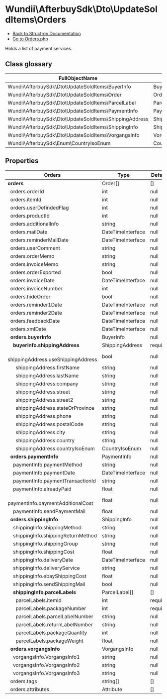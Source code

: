 # Wundii\AfterbuySdk\Dto\UpdateSoldItems\Orders
- [Back to Structron Documentation](./../_Structron.md)
- [Go to Orders.php](./../../src/Dto/UpdateSoldItems/Orders.php)

Holds a list of payment services.

## Class glossary
| FullObjectName | Object |
| -------------- | ------ |
| Wundii\AfterbuySdk\Dto\UpdateSoldItems\BuyerInfo | BuyerInfo |
| Wundii\AfterbuySdk\Dto\UpdateSoldItems\Order | Order |
| Wundii\AfterbuySdk\Dto\UpdateSoldItems\ParcelLabel | ParcelLabel |
| Wundii\AfterbuySdk\Dto\UpdateSoldItems\PaymentInfo | PaymentInfo |
| Wundii\AfterbuySdk\Dto\UpdateSoldItems\ShippingAddress | ShippingAddress |
| Wundii\AfterbuySdk\Dto\UpdateSoldItems\ShippingInfo | ShippingInfo |
| Wundii\AfterbuySdk\Dto\UpdateSoldItems\VorgangsInfo | VorgangsInfo |
| Wundii\AfterbuySdk\Enum\CountryIsoEnum | CountryIsoEnum |

## Properties
| Orders                                                  | Type              | Default  | Description |
| ------------------------------------------------------- | ----------------- | -------- | ----------- |
| **orders**                                              | Order[]           | []       |             |
| &nbsp; orders.orderId                                   | int               | null     |             |
| &nbsp; orders.itemId                                    | int               | null     |             |
| &nbsp; orders.userDefindedFlag                          | int               | null     |             |
| &nbsp; orders.productId                                 | int               | null     |             |
| &nbsp; orders.additionalInfo                            | string            | null     |             |
| &nbsp; orders.mailDate                                  | DateTimeInterface | null     |             |
| &nbsp; orders.reminderMailDate                          | DateTimeInterface | null     |             |
| &nbsp; orders.userComment                               | string            | null     |             |
| &nbsp; orders.orderMemo                                 | string            | null     |             |
| &nbsp; orders.invoiceMemo                               | string            | null     |             |
| &nbsp; orders.orderExported                             | bool              | null     |             |
| &nbsp; orders.invoiceDate                               | DateTimeInterface | null     |             |
| &nbsp; orders.invoiceNumber                             | int               | null     |             |
| &nbsp; orders.hideOrder                                 | bool              | null     |             |
| &nbsp; orders.reminder1Date                             | DateTimeInterface | null     |             |
| &nbsp; orders.reminder2Date                             | DateTimeInterface | null     |             |
| &nbsp; orders.feedbackDate                              | DateTimeInterface | null     |             |
| &nbsp; orders.xmlDate                                   | DateTimeInterface | null     |             |
| **&nbsp; orders.buyerInfo**                             | BuyerInfo         | null     |             |
| **&nbsp; &nbsp; buyerInfo.shippingAddress**             | ShippingAddress   | required |             |
| &nbsp; &nbsp; &nbsp; shippingAddress.useShippingAddress | bool              | null     |             |
| &nbsp; &nbsp; &nbsp; shippingAddress.firstName          | string            | null     |             |
| &nbsp; &nbsp; &nbsp; shippingAddress.lastName           | string            | null     |             |
| &nbsp; &nbsp; &nbsp; shippingAddress.company            | string            | null     |             |
| &nbsp; &nbsp; &nbsp; shippingAddress.street             | string            | null     |             |
| &nbsp; &nbsp; &nbsp; shippingAddress.street2            | string            | null     |             |
| &nbsp; &nbsp; &nbsp; shippingAddress.stateOrProvince    | string            | null     |             |
| &nbsp; &nbsp; &nbsp; shippingAddress.phone              | string            | null     |             |
| &nbsp; &nbsp; &nbsp; shippingAddress.postalCode         | string            | null     |             |
| &nbsp; &nbsp; &nbsp; shippingAddress.city               | string            | null     |             |
| &nbsp; &nbsp; &nbsp; shippingAddress.country            | string            | null     |             |
| &nbsp; &nbsp; &nbsp; shippingAddress.countryIsoEnum     | CountryIsoEnum    | null     |             |
| **&nbsp; orders.paymentInfo**                           | PaymentInfo       | null     |             |
| &nbsp; &nbsp; paymentInfo.paymentMethod                 | string            | null     |             |
| &nbsp; &nbsp; paymentInfo.paymentDate                   | DateTimeInterface | null     |             |
| &nbsp; &nbsp; paymentInfo.paymentTransactionId          | string            | null     |             |
| &nbsp; &nbsp; paymentInfo.alreadyPaid                   | float             | null     |             |
| &nbsp; &nbsp; paymentInfo.paymentAdditionalCost         | float             | null     |             |
| &nbsp; &nbsp; paymentInfo.sendPaymentMail               | float             | null     |             |
| **&nbsp; orders.shippingInfo**                          | ShippingInfo      | null     |             |
| &nbsp; &nbsp; shippingInfo.shippingMethod               | string            | null     |             |
| &nbsp; &nbsp; shippingInfo.shippingReturnMethod         | string            | null     |             |
| &nbsp; &nbsp; shippingInfo.shippingGroup                | string            | null     |             |
| &nbsp; &nbsp; shippingInfo.shippingCost                 | float             | null     |             |
| &nbsp; &nbsp; shippingInfo.deliveryDate                 | DateTimeInterface | null     |             |
| &nbsp; &nbsp; shippingInfo.deliveryService              | string            | null     |             |
| &nbsp; &nbsp; shippingInfo.ebayShippingCost             | float             | null     |             |
| &nbsp; &nbsp; shippingInfo.sendShippingMail             | bool              | null     |             |
| **&nbsp; &nbsp; shippingInfo.parcelLabels**             | ParcelLabel[]     | []       |             |
| &nbsp; &nbsp; &nbsp; parcelLabels.itemId                | int               | required |             |
| &nbsp; &nbsp; &nbsp; parcelLabels.packageNumber         | int               | required |             |
| &nbsp; &nbsp; &nbsp; parcelLabels.parcelLabelNumber     | string            | null     |             |
| &nbsp; &nbsp; &nbsp; parcelLabels.returnLabelNumber     | string            | null     |             |
| &nbsp; &nbsp; &nbsp; parcelLabels.packageQuantity       | int               | null     |             |
| &nbsp; &nbsp; &nbsp; parcelLabels.packageWeight         | float             | null     |             |
| **&nbsp; orders.vorgangsInfo**                          | VorgangsInfo      | null     |             |
| &nbsp; &nbsp; vorgangsInfo.VorgangsInfo1                | string            | null     |             |
| &nbsp; &nbsp; vorgangsInfo.VorgangsInfo2                | string            | null     |             |
| &nbsp; &nbsp; vorgangsInfo.VorgangsInfo3                | string            | null     |             |
| &nbsp; orders.tags                                      | string[]          | []       |             |
| &nbsp; orders.attributes                                | Attribute         | []       |             |
